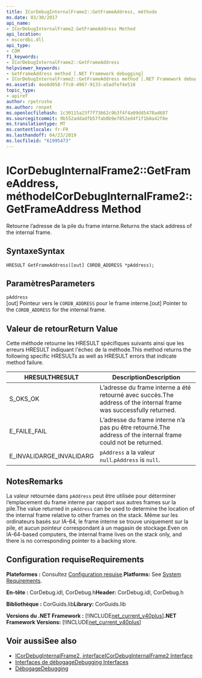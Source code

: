 ```yaml
---
title: ICorDebugInternalFrame2::GetFrameAddress, méthode
ms.date: 03/30/2017
api_name:
- ICorDebugInternalFrame2.GetFrameAddress Method
api_location:
- mscordbi.dll
api_type:
- COM
f1_keywords:
- ICorDebugInternalFrame2::GetFrameAddress
helpviewer_keywords:
- GetFrameAddress method [.NET Framework debugging]
- ICorDebugInternalFrame2::GetFrameAddress method [.NET Framework debugging]
ms.assetid: 4ee8d058-ffc8-4967-9133-a5adfef4e518
topic_type:
- apiref
author: rpetrusha
ms.author: ronpet
ms.openlocfilehash: 1c30115a23f7f73662c9b3f4f4a09d45478ad687
ms.sourcegitcommit: 9b552addadfb57fab0b9e7852ed4f1f1b8a42f8e
ms.translationtype: MT
ms.contentlocale: fr-FR
ms.lasthandoff: 04/23/2019
ms.locfileid: "61995473"
---
```

# <a name="icordebuginternalframe2getframeaddress-method"></a><span data-ttu-id="4b93e-102">ICorDebugInternalFrame2::GetFrameAddress, méthode</span><span class="sxs-lookup"><span data-stu-id="4b93e-102">ICorDebugInternalFrame2::GetFrameAddress Method</span></span>
<span data-ttu-id="4b93e-103">Retourne l’adresse de la pile du frame interne.</span><span class="sxs-lookup"><span data-stu-id="4b93e-103">Returns the stack address of the internal frame.</span></span>  
  
## <a name="syntax"></a><span data-ttu-id="4b93e-104">Syntaxe</span><span class="sxs-lookup"><span data-stu-id="4b93e-104">Syntax</span></span>  
  
```  
HRESULT GetFrameAddress([out] CORDB_ADDRESS *pAddress);  
```  
  
## <a name="parameters"></a><span data-ttu-id="4b93e-105">Paramètres</span><span class="sxs-lookup"><span data-stu-id="4b93e-105">Parameters</span></span>  
 `pAddress`  
 <span data-ttu-id="4b93e-106">[out] Pointeur vers le `CORDB_ADDRESS` pour le frame interne.</span><span class="sxs-lookup"><span data-stu-id="4b93e-106">[out] Pointer to the `CORDB_ADDRESS` for the internal frame.</span></span>  
  
## <a name="return-value"></a><span data-ttu-id="4b93e-107">Valeur de retour</span><span class="sxs-lookup"><span data-stu-id="4b93e-107">Return Value</span></span>  
 <span data-ttu-id="4b93e-108">Cette méthode retourne les HRESULT spécifiques suivants ainsi que les erreurs HRESULT indiquant l'échec de la méthode.</span><span class="sxs-lookup"><span data-stu-id="4b93e-108">This method returns the following specific HRESULTs as well as HRESULT errors that indicate method failure.</span></span>  
  
|<span data-ttu-id="4b93e-109">HRESULT</span><span class="sxs-lookup"><span data-stu-id="4b93e-109">HRESULT</span></span>|<span data-ttu-id="4b93e-110">Description</span><span class="sxs-lookup"><span data-stu-id="4b93e-110">Description</span></span>|  
|-------------|-----------------|  
|<span data-ttu-id="4b93e-111">S_OK</span><span class="sxs-lookup"><span data-stu-id="4b93e-111">S_OK</span></span>|<span data-ttu-id="4b93e-112">L’adresse du frame interne a été retourné avec succès.</span><span class="sxs-lookup"><span data-stu-id="4b93e-112">The address of the internal frame was successfully returned.</span></span>|  
|<span data-ttu-id="4b93e-113">E_FAIL</span><span class="sxs-lookup"><span data-stu-id="4b93e-113">E_FAIL</span></span>|<span data-ttu-id="4b93e-114">L’adresse du frame interne n’a pas pu être retourné.</span><span class="sxs-lookup"><span data-stu-id="4b93e-114">The address of the internal frame could not be returned.</span></span>|  
|<span data-ttu-id="4b93e-115">E_INVALIDARG</span><span class="sxs-lookup"><span data-stu-id="4b93e-115">E_INVALIDARG</span></span>|<span data-ttu-id="4b93e-116">`pAddress` a la valeur `null`.</span><span class="sxs-lookup"><span data-stu-id="4b93e-116">`pAddress` is `null`.</span></span>|  
  
## <a name="remarks"></a><span data-ttu-id="4b93e-117">Notes</span><span class="sxs-lookup"><span data-stu-id="4b93e-117">Remarks</span></span>  
 <span data-ttu-id="4b93e-118">La valeur retournée dans `pAddress` peut être utilisée pour déterminer l’emplacement du frame interne par rapport aux autres frames sur la pile.</span><span class="sxs-lookup"><span data-stu-id="4b93e-118">The value returned in `pAddress` can be used to determine the location of the internal frame relative to other frames on the stack.</span></span> <span data-ttu-id="4b93e-119">Même sur les ordinateurs basés sur IA-64, le frame interne se trouve uniquement sur la pile, et aucun pointeur correspondant à un magasin de stockage.</span><span class="sxs-lookup"><span data-stu-id="4b93e-119">Even on IA-64-based computers, the internal frame lives on the stack only, and there is no corresponding pointer to a backing store.</span></span>  
  
## <a name="requirements"></a><span data-ttu-id="4b93e-120">Configuration requise</span><span class="sxs-lookup"><span data-stu-id="4b93e-120">Requirements</span></span>  
 <span data-ttu-id="4b93e-121">**Plateformes :** Consultez [Configuration requise](../../../../docs/framework/get-started/system-requirements.md).</span><span class="sxs-lookup"><span data-stu-id="4b93e-121">**Platforms:** See [System Requirements](../../../../docs/framework/get-started/system-requirements.md).</span></span>  
  
 <span data-ttu-id="4b93e-122">**En-tête :** CorDebug.idl, CorDebug.h</span><span class="sxs-lookup"><span data-stu-id="4b93e-122">**Header:** CorDebug.idl, CorDebug.h</span></span>  
  
 <span data-ttu-id="4b93e-123">**Bibliothèque :** CorGuids.lib</span><span class="sxs-lookup"><span data-stu-id="4b93e-123">**Library:** CorGuids.lib</span></span>  
  
 <span data-ttu-id="4b93e-124">**Versions du .NET Framework :** [!INCLUDE[net_current_v40plus](../../../../includes/net-current-v40plus-md.md)]</span><span class="sxs-lookup"><span data-stu-id="4b93e-124">**.NET Framework Versions:** [!INCLUDE[net_current_v40plus](../../../../includes/net-current-v40plus-md.md)]</span></span>  
  
## <a name="see-also"></a><span data-ttu-id="4b93e-125">Voir aussi</span><span class="sxs-lookup"><span data-stu-id="4b93e-125">See also</span></span>

- [<span data-ttu-id="4b93e-126">ICorDebugInternalFrame2, interface</span><span class="sxs-lookup"><span data-stu-id="4b93e-126">ICorDebugInternalFrame2 Interface</span></span>](../../../../docs/framework/unmanaged-api/debugging/icordebuginternalframe2-interface.md)
- [<span data-ttu-id="4b93e-127">Interfaces de débogage</span><span class="sxs-lookup"><span data-stu-id="4b93e-127">Debugging Interfaces</span></span>](../../../../docs/framework/unmanaged-api/debugging/debugging-interfaces.md)
- [<span data-ttu-id="4b93e-128">Débogage</span><span class="sxs-lookup"><span data-stu-id="4b93e-128">Debugging</span></span>](../../../../docs/framework/unmanaged-api/debugging/index.md)
